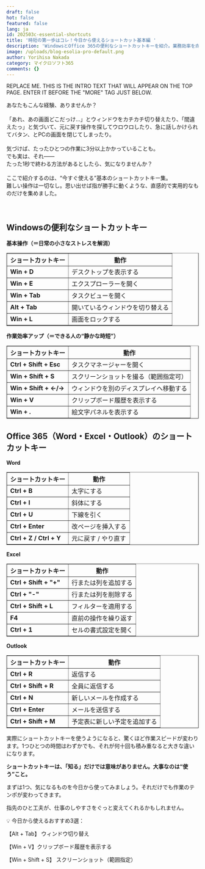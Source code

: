 ```yaml
---
draft: false
hot: false
featured: false
lang: ja
id: 202503c-essential-shortcuts
title: '時短の第一歩はコレ！今日から使えるショートカット基本編 '
description: 'WindowsとOffice 365の便利なショートカットキーを紹介。業務効率を向上させるための必須テクニックをチェック！ '
image: /uploads/blog-esolia-pro-default.png
author: Yorihisa Nakada
category: マイクロソフト365
comments: {}
---
```

REPLACE ME. THIS IS THE INTRO TEXT THAT WILL APPEAR ON THE TOP PAGE. ENTER IT BEFORE THE "MORE" TAG JUST BELOW. 

<!--more-->
あなたもこんな経験、ありませんか？<br> 
<br>
「あれ、あの画面どこだっけ…」とウィンドウをカチカチ切り替えたり、「間違えたっ」と気づいて、元に戻す操作を探してウロウロしたり、急に話しかけられてバタン、とPCの画面を閉じてしまったり。<br> 
<br>
気づけば、たったひとつの作業に3分以上かかっていることも。<br> 
でも実は、それ——<br>
たった1秒で終わる方法があるとしたら、気になりませんか？<br> 
<br>
ここで紹介するのは、“今すぐ使える”基本のショートカットキー集。<br> 
難しい操作は一切なし。思い出せば指が勝手に動くような、直感的で実用的なものだけを集めました。<br> 
<br>
<br>

## **Windowsの便利なショートカットキー** 



**基本操作（＝日常の小さなストレスを解消）** 

<table border="1">
  <thead>
    <tr>
      <th>ショートカットキー</th>
      <th>動作</th>
    </tr>
  </thead>
  <tbody>
    <tr>
      <td><strong>Win + D</strong></td>
      <td>デスクトップを表示する</td>
    </tr>
    <tr>
      <td><strong>Win + E</strong></td>
      <td>エクスプローラーを開く</td>
    </tr>
    <tr>
      <td><strong>Win + Tab</strong></td>
      <td>タスクビューを開く</td>
    </tr>
    <tr>
      <td><strong>Alt + Tab</strong></td>
      <td>開いているウィンドウを切り替える</td>
    </tr>
    <tr>
      <td><strong>Win + L</strong></td>
      <td>画面をロックする</td>
    </tr>
  </tbody>
</table>

**作業効率アップ（＝できる人の“静かな時短”）** 

<table border="1">
  <thead>
    <tr>
      <th>ショートカットキー</th>
      <th>動作</th>
    </tr>
  </thead>
  <tbody>
    <tr>
      <td><strong>Ctrl + Shift + Esc<strong></td>
      <td>タスクマネージャーを開く</td>
    </tr>
    <tr>
      <td><strong>Win + Shift + S</strong></td>
      <td>スクリーンショットを撮る（範囲指定可）</td>
    </tr>
    <tr>
      <td><strong>Win + Shift + ←/→</strong></td>
      <td>ウィンドウを別のディスプレイへ移動する</td>
    </tr>
    <tr>
      <td><strong>Win + V</strong></td>
      <td>クリップボード履歴を表示する</td>
    </tr>
    <tr>
      <td><strong>Win + .</strong></td>
      <td>絵文字パネルを表示する</td>
    </tr>
  </tbody>
</table>



## **Office 365（Word・Excel・Outlook）のショートカットキー** 



**Word** 

<table border="1">
  <thead>
    <tr>
      <th>ショートカットキー</th>
      <th>動作</th>
    </tr>
  </thead>
  <tbody>
    <tr>
      <td><strong>Ctrl + B<strong></td>
      <td>太字にする</td>
    </tr>
    <tr>
      <td><strong>Ctrl + I<strong></td>
      <td>斜体にする</td>
    </tr>
    <tr>
      <td><strong>Ctrl + U<strong></td>
      <td>下線を引く</td>
    </tr>
    <tr>
      <td><strong>Ctrl + Enter<strong></td>
      <td>改ページを挿入する</td>
    </tr>
    <tr>
      <td><strong>Ctrl + Z / Ctrl + Y<strong></td>
      <td>元に戻す / やり直す</td>
    </tr>
  </tbody>
</table>



**Excel** 

<table border="1">
  <thead>
    <tr>
      <th>ショートカットキー</th>
      <th>動作</th>
    </tr>
  </thead>
  <tbody>
    <tr>
      <td><strong>Ctrl + Shift + "+" </strong></td>
      <td>行または列を追加する</td>
    </tr>
    <tr>
      <td><strong>Ctrl + "-"</strong></td>
      <td>行または列を削除する</td>
    </tr>
    <tr>
      <td><strong>Ctrl + Shift + L</strong></td>
      <td>フィルターを適用する</td>
    </tr>
    <tr>
      <td><strong>F4</strong></td>
      <td>直前の操作を繰り返す</td>
    </tr>
    <tr>
      <td><strong>Ctrl + 1</strong></td>
      <td>セルの書式設定を開く</td>
    </tr>
  </tbody>
</table>



**Outlook** 

<table border="1">
  <thead>
    <tr>
      <th>ショートカットキー</th>
      <th>動作</th>
    </tr>
  </thead>
  <tbody>
    <tr>
      <td><strong>Ctrl + R</strong></td>
      <td>返信する</td>
    </tr>
    <tr>
      <td><strong>Ctrl + Shift + R</strong></td>
      <td>全員に返信する</td>
    </tr>
    <tr>
      <td><strong>Ctrl + N</strong></td>
      <td>新しいメールを作成する</td>
    </tr>
    <tr>
      <td><strong>Ctrl + Enter</strong></td>
      <td>メールを送信する</td>
    </tr>
    <tr>
      <td><strong>Ctrl + Shift + M</strong></td>
      <td>予定表に新しい予定を追加する</td>
    </tr>
  </tbody>
</table>





実際にショートカットキーを使うようになると、驚くほど作業スピードが変わります。1つひとつの時間はわずかでも、それが何十回も積み重なると大きな違いになります。 

 

**ショートカットキーは、「知る」だけでは意味がありません。大事なのは“使う”こと。** 

まずは1つ、気になるものを今日から使ってみましょう。それだけでも作業のテンポが変わってきます。 

指先のひと工夫が、仕事のしやすさをぐっと変えてくれるかもしれません。 

 

💡 今日から使えるおすすめ3選： 

【Alt + Tab】 ウィンドウ切り替え 

【Win + V】クリップボード履歴を表示する 

【Win + Shift + S】 スクリーンショット（範囲指定） 




